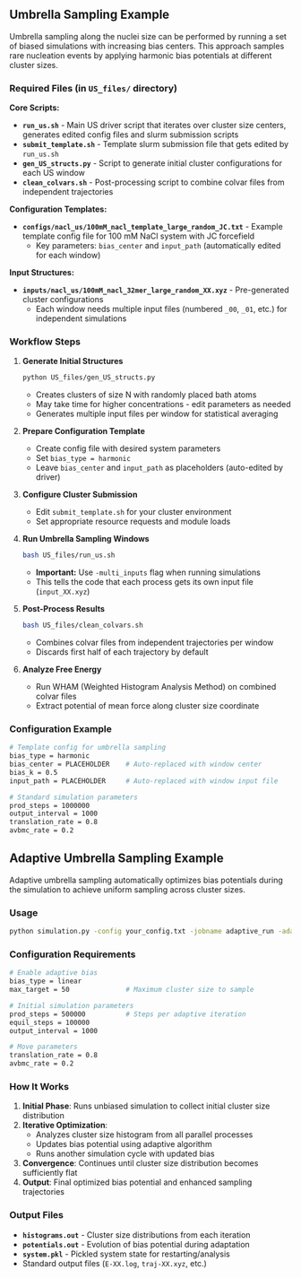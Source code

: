 ## Umbrella Sampling Example

Umbrella sampling along the nuclei size can be performed by running a set of biased simulations with increasing bias centers. This approach samples rare nucleation events by applying harmonic bias potentials at different cluster sizes.

### Required Files (in `US_files/` directory)

**Core Scripts:**
- **`run_us.sh`** - Main US driver script that iterates over cluster size centers, generates edited config files and slurm submission scripts
- **`submit_template.sh`** - Template slurm submission file that gets edited by `run_us.sh`
- **`gen_US_structs.py`** - Script to generate initial cluster configurations for each US window
- **`clean_colvars.sh`** - Post-processing script to combine colvar files from independent trajectories

**Configuration Templates:**
- **`configs/nacl_us/100mM_nacl_template_large_random_JC.txt`** - Example template config file for 100 mM NaCl system with JC forcefield
  - Key parameters: `bias_center` and `input_path` (automatically edited for each window)

**Input Structures:**
- **`inputs/nacl_us/100mM_nacl_32mer_large_random_XX.xyz`** - Pre-generated cluster configurations
  - Each window needs multiple input files (numbered `_00`, `_01`, etc.) for independent simulations

### Workflow Steps

1. **Generate Initial Structures**
   ```bash
   python US_files/gen_US_structs.py
   ```
   - Creates clusters of size N with randomly placed bath atoms
   - May take time for higher concentrations - edit parameters as needed
   - Generates multiple input files per window for statistical averaging

2. **Prepare Configuration Template**
   - Create config file with desired system parameters
   - Set `bias_type = harmonic` 
   - Leave `bias_center` and `input_path` as placeholders (auto-edited by driver)

3. **Configure Cluster Submission**
   - Edit `submit_template.sh` for your cluster environment
   - Set appropriate resource requests and module loads

4. **Run Umbrella Sampling Windows**
   ```bash
   bash US_files/run_us.sh
   ```
   - **Important:** Use `-multi_inputs` flag when running simulations
   - This tells the code that each process gets its own input file (`input_XX.xyz`)

5. **Post-Process Results**
   ```bash
   bash US_files/clean_colvars.sh
   ```
   - Combines colvar files from independent trajectories per window
   - Discards first half of each trajectory by default

6. **Analyze Free Energy**
   - Run WHAM (Weighted Histogram Analysis Method) on combined colvar files
   - Extract potential of mean force along cluster size coordinate

### Configuration Example

```bash
# Template config for umbrella sampling
bias_type = harmonic
bias_center = PLACEHOLDER    # Auto-replaced with window center
bias_k = 0.5
input_path = PLACEHOLDER     # Auto-replaced with window input file

# Standard simulation parameters
prod_steps = 1000000
output_interval = 1000
translation_rate = 0.8
avbmc_rate = 0.2
```

## Adaptive Umbrella Sampling Example

Adaptive umbrella sampling automatically optimizes bias potentials during the simulation to achieve uniform sampling across cluster sizes.

### Usage

```bash
python simulation.py -config your_config.txt -jobname adaptive_run -adapUS
```

### Configuration Requirements

```bash
# Enable adaptive bias
bias_type = linear
max_target = 50              # Maximum cluster size to sample

# Initial simulation parameters  
prod_steps = 500000          # Steps per adaptive iteration
equil_steps = 100000
output_interval = 1000

# Move parameters
translation_rate = 0.8
avbmc_rate = 0.2
```

### How It Works

1. **Initial Phase**: Runs unbiased simulation to collect initial cluster size distribution
2. **Iterative Optimization**: 
   - Analyzes cluster size histogram from all parallel processes
   - Updates bias potential using adaptive algorithm
   - Runs another simulation cycle with updated bias
3. **Convergence**: Continues until cluster size distribution becomes sufficiently flat
4. **Output**: Final optimized bias potential and enhanced sampling trajectories

### Output Files

- **`histograms.out`** - Cluster size distributions from each iteration
- **`potentials.out`** - Evolution of bias potential during adaptation
- **`system.pkl`** - Pickled system state for restarting/analysis
- Standard output files (`E-XX.log`, `traj-XX.xyz`, etc.)
